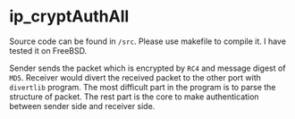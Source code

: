 # ip_cryptAuthAll
Source code can be found in `/src`. Please use makefile to compile it. I have tested it on FreeBSD.  

Sender sends the packet which is encrypted by `RC4` and message digest of `MD5`. Receiver would divert the received packet to the other port with `divertlib` program. The most difficult part in the program is to parse the structure of packet. The rest part is the core to make authentication between sender side and receiver side.
